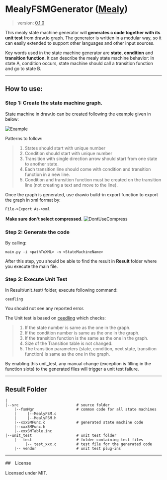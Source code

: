 # MealyFSMGenerator ([Mealy](https://en.wikipedia.org/wiki/Mealy_machine))
> version: [0.1.0](null)

This mealy state machine generator will **generates c code together with its unit test** from [draw.io](https://www.draw.io) graph. The generator is written in a modular way, so it can easily extended to support other languages and other input sources.

Key words used in the state machine generator are **state**, **condition** and **transition function**. It can describe the mealy state machine behavior: In state A, condition occurs, state machine should call a transition function and go to state B. 

---
## How to use:

### Step 1: Create the state machine graph. 

State machine in draw.io can be created following the example given in below:

![Example](https://lh3.googleusercontent.com/79LyHz-hOjSZwUUlIiSxy1J5TxUlIdGJIOCbkVzu-FUri0TW8bbVvqsrm3hdIXoCoXgOrxVzccZa9Ft8Zr39s2xX88Ml-Xli7OBuHwXfcRzr6C01ZO2YwWX9WY2Czy4AgN4GW4FrDPttZsPhOQ4yuNbvsgVrUErjEpKHaCrM7NfUUo2CHxucLP0T2Js3LeH4K2VG9miufp70T02wrPKVeLCuCSHfmNJ-yvFGf1jg_97jBRxqpwQO854FhQuvYqoOC37m33cAODDTiSlkinFn-9cuIB1ivvGuBvezkNJ2sK1PsT52Z21O-JxEXTEactNy1qEn_ghgHWYi7yT8GfOzsbuXEnEM_32GncdGy5vS-oV_tSlU2nTcJOdDbArKzVIpTuGSiJR_TTqSpV2BpeeMiybHUH9wYRM1ZmmOeHapJQvf2hOtDiBefVUngkac_vpGe6E7aH-xp57BXvJFlY-8oOJuhE9_9eXF9UO3vfSlwUTWRcl6w-VV7kRXnZj8e5WiuDAe8KNhyih6KtzbrnuXjthwfoMriYDTYHlHNyvoFPcX6ZBmoP3CJmnq-iqYnCzOrnUui-3Vt09uf01miW7v1OfgSXcyesgt__IgqNoiHz1YvRWeRj6fqz67XNhzRPHunl8J9wSU0nRzohsVJ2FzDyROlCocLgQRues4g-HFSH7KKoey2ee4bvA=w352-h469-no)

Patterns to follow:
> 1. States should start with unique number
> 2. Condition should start with unique number
> 3. Transition with single direction arrow should start from one state to another state. 
> 4. Each transition line should come with condition and transition function in a new line.
> 5. Condition and transition function must be created on the transition line (not creating a text and move to the line).

Once the graph is generated, use drawio build-in export function to export the graph in xml format by:

```
File->Export As->xml
```
**Ｍake sure don't select compressed.**
![DontUseCompress](https://lh3.googleusercontent.com/1eYsjHon_iV1OkaWqMvx0XCgtRhiI7EJ9CsDWyNTY6oObz8CZnwS2Fu6f-kNQvoYhspR72kL0hZbaimqQre8szUF3EdnZFIRlv6VqYPdgL32nuiyvyZRhZ_uWI6jSPhztDNyLXn14TVItdrmfLCDxsgqTVLboMGfAfax0OQi26Ep6FuM_bTNcq58mtIQe2bCJoD0NVjTN3fJiKVnXRToMrYRAisF4qb9T0PkPzJ2774uqORPNzLahavcY2wBtem6NImc47a8GrEqZxwXxkDF6ouFq7cfgpnTQi5CeJ7yTh2J5fLXTOj2D2KNY-jGqLF5Jg_Sbo2Nqhc-yz16A9t1ffDThnjk692iXDGEy-lkK_0n4vJ5_psa2DPVXxoq6n0zyVs7PD5ywKKuzPaUchbeBrBhinbhQMvLmI8FnsCL2ViNJoFJznnKyDfRP9BHVKP4etIiOn1O8Wzm43j7OBcCw6432-J1JOC4P02WApH29AzKFAq03uIT87G7zyyuGJDUkkJ3JsgZjrcTNM8TMepNcfBRJGczvejK8dJE02DJ8KdufjWhaGMyTiHNJPEMV8CQhcEoAy1nDEkBeZsiLFFXJx80z0XvGDoJCpKOSklXpRB8dyjYc3la31DJujea9MXjFY75kisYRx8ZcDYcwrgg9pxLfLgbh0R0rGP9Z1hXJIpcbKwdBiJRMi8=w369-h246-no)

### Step 2: Generate the code

By calling:
```
main.py -i <pathToXML> -n <StateMachineName>
```

After this step, you should be able to find the result in **Result** folder where you execute the main file.

### Step 3: Execute Unit Test

In Result/unit_test/ folder, execute following command:
```
ceedling
```
You should not see any reported error.

The Unit test is based on [ceedling](http://www.throwtheswitch.org/ceedling) which checks:
> 1. If the state number is same as the one in the graph. 
> 2. If the condition number is same as the one in the graph.
> 3. If the transition function is the same as the one in the graph.
> 4. Size of the Transition table is not changed.
> 5. The transition parameters (state, condition, next state, transition function) is same as the one in the graph. 

By enabling this unit_test, any manual change (exception is filling in the function slots) to the generated files will trigger a unit test failure.

---
## Result Folder

```
|
|--src                          # source folder
    |--fsmMgr                   # common code for all state machines
    |     |--MealyFSM.c         
    |     |--MealyFSM.h
    |--xxxSMFunc.c              # generated state machine code
    |--xxxSMFunc.h
    |--xxxSMTable.inc
|--unit_test                    # unit test folder
    |-- test                    # folder containing test files
         |-- test_xxx.c         # test file for the generated code
    |-- vendor                  # unit test plug-ins
```

---
##　License

Licensed under MIT.
